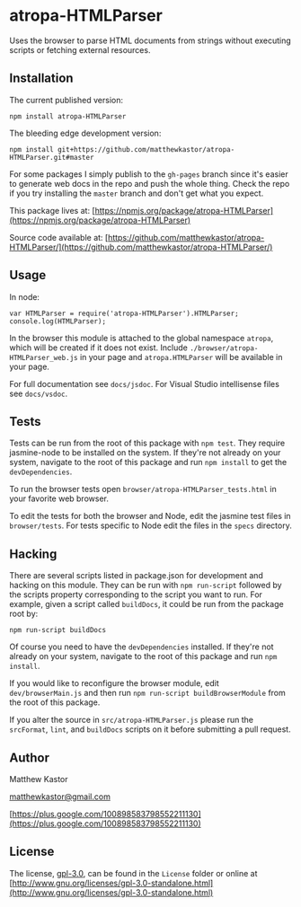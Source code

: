 # atropa-HTMLParser

Uses the browser to parse HTML documents from strings without executing scripts or fetching external resources.

## Installation

The current published version:

```
npm install atropa-HTMLParser
```

The bleeding edge development version:

```
npm install git+https://github.com/matthewkastor/atropa-HTMLParser.git#master
```

For some packages I simply publish to the `gh-pages` branch since it's easier to
 generate web docs in the repo and push the whole thing. Check the repo
 if you try installing the `master` branch and don't get what you expect.

This package lives at: [https://npmjs.org/package/atropa-HTMLParser](https://npmjs.org/package/atropa-HTMLParser)

Source code available at: [https://github.com/matthewkastor/atropa-HTMLParser/](https://github.com/matthewkastor/atropa-HTMLParser/)

## Usage

In node:

```
var HTMLParser = require('atropa-HTMLParser').HTMLParser;
console.log(HTMLParser);
```

In the browser this module is attached to the global namespace `atropa`, which
 will be created if it does not exist.
 Include `./browser/atropa-HTMLParser_web.js` in your page and
 `atropa.HTMLParser` will be available in your page.

For full documentation see `docs/jsdoc`. For Visual Studio intellisense files
 see `docs/vsdoc`.

## Tests

Tests can be run from the root of this package with `npm test`. They require
 jasmine-node to be installed on the system. If they're not
 already on your system, navigate to the root of this package and run
 `npm install` to get the `devDependencies`.

To run the browser tests open `browser/atropa-HTMLParser_tests.html` in your
 favorite web browser.

To edit the tests for both the browser and Node, edit the jasmine test files in
 `browser/tests`. For tests specific to Node edit the files in the `specs`
 directory.

## Hacking

There are several scripts listed in package.json for development and
 hacking on this module. They can be run with `npm run-script` followed by the
 scripts property corresponding to the script you want to run. For example,
 given a script called `buildDocs`, it could be run from the package root by:

```
npm run-script buildDocs
```

Of course you need to have the `devDependencies` installed. If they're not
 already on your system, navigate to the root of this package and run
 `npm install`.

If you would like to reconfigure the browser module, edit `dev/browserMain.js`
 and then run `npm run-script buildBrowserModule` from the root of this package.

If you alter the source in `src/atropa-HTMLParser.js` please run the
 `srcFormat`, `lint`, and `buildDocs` scripts on it before submitting a pull
 request.

## Author

Matthew Kastor

[matthewkastor@gmail.com](mailto:matthewkastor@gmail.com)

[https://plus.google.com/100898583798552211130](https://plus.google.com/100898583798552211130)

## License

The license, [gpl-3.0](http://www.gnu.org/licenses/gpl-3.0-standalone.html), can be found in the
 `License` folder or online at [http://www.gnu.org/licenses/gpl-3.0-standalone.html](http://www.gnu.org/licenses/gpl-3.0-standalone.html)
